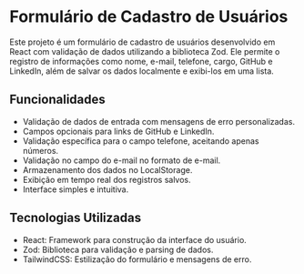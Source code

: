 # Formulário de Cadastro de Usuários

Este projeto é um formulário de cadastro de usuários desenvolvido em React com validação de dados utilizando a biblioteca Zod. Ele permite o registro de informações como nome, e-mail, telefone, cargo, GitHub e LinkedIn, além de salvar os dados localmente e exibi-los em uma lista.

## Funcionalidades

- Validação de dados de entrada com mensagens de erro personalizadas.
- Campos opcionais para links de GitHub e LinkedIn.
- Validação específica para o campo telefone, aceitando apenas números.
- Validação no campo do e-mail no formato de e-mail.
- Armazenamento dos dados no LocalStorage.
- Exibição em tempo real dos registros salvos.
- Interface simples e intuitiva.

## Tecnologias Utilizadas
- React: Framework para construção da interface do usuário.
- Zod: Biblioteca para validação e parsing de dados.
- TailwindCSS: Estilização do formulário e mensagens de erro.